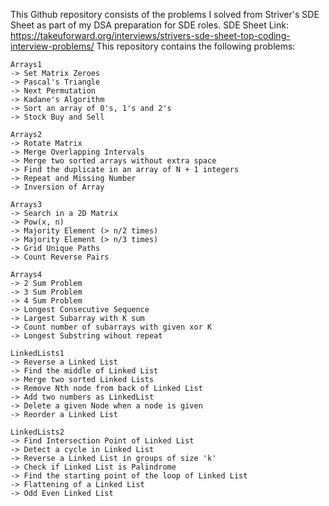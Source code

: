 This Github repository consists of the problems I solved from Striver's SDE Sheet as part of my DSA preparation for SDE roles.
SDE Sheet Link: https://takeuforward.org/interviews/strivers-sde-sheet-top-coding-interview-problems/
This repository contains the following problems:

    Arrays1
    -> Set Matrix Zeroes
    -> Pascal's Triangle
    -> Next Permutation
    -> Kadane's Algorithm
    -> Sort an array of 0's, 1's and 2's
    -> Stock Buy and Sell

    Arrays2
    -> Rotate Matrix
    -> Merge Overlapping Intervals
    -> Merge two sorted arrays without extra space
    -> Find the duplicate in an array of N + 1 integers
    -> Repeat and Missing Number
    -> Inversion of Array

    Arrays3
    -> Search in a 2D Matrix
    -> Pow(x, n)
    -> Majority Element (> n/2 times)
    -> Majority Element (> n/3 times)
    -> Grid Unique Paths
    -> Count Reverse Pairs

    Arrays4
    -> 2 Sum Problem
    -> 3 Sum Problem
    -> 4 Sum Problem
    -> Longest Consecutive Sequence
    -> Largest Subarray with K sum
    -> Count number of subarrays with given xor K
    -> Longest Substring wihout repeat

    LinkedLists1
    -> Reverse a Linked List
    -> Find the middle of Linked List
    -> Merge two sorted Linked Lists
    -> Remove Nth node from back of Linked List
    -> Add two numbers as LinkedList
    -> Delete a given Node when a node is given
    -> Reorder a Linked List

    LinkedLists2
    -> Find Intersection Point of Linked List
    -> Detect a cycle in Linked List
    -> Reverse a Linked List in groups of size 'k'
    -> Check if Linked List is Palindrome
    -> Find the starting point of the loop of Linked List
    -> Flattening of a Linked List
    -> Odd Even Linked List